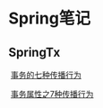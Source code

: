 # Spring笔记

## SpringTx

​	[事务的七种传播行为](https://blog.csdn.net/soonfly/article/details/70305683)

​	[事务属性之7种传播行为](https://blog.csdn.net/soonfly/article/details/70305683)




